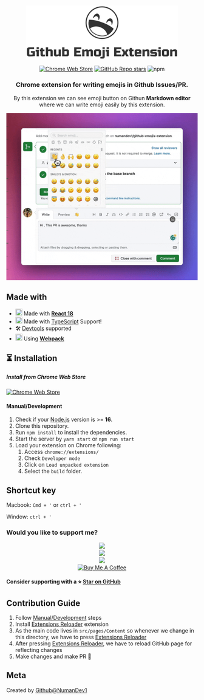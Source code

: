 <div align="center">
  <img src="media/readmeLogo.png" width="400"/> 
</div>
<div align="center">

[![Chrome Web Store](https://img.shields.io/static/v1?style=for-the-badge&message=Chrome+Web+Store&color=4285F4&logo=Google+Chrome&logoColor=FFFFFF&label=)](https://chrome.google.com/webstore/detail/ecldoejhjmekemajgjjalfgkhgmfjgcl)
[![GitHub Repo stars](https://img.shields.io/github/stars/numandev1/github-emoji-extension?style=for-the-badge&logo=github)](https://github.com/numandev1/github-emoji-extension/stargazers)
![npm](https://img.shields.io/static/v1?style=for-the-badge&message=TypeScript&color=3178C6&logo=TypeScript&logoColor=FFFFFF&label=)

</div>

<h3 align="center">Chrome extension for writing emojis in Github Issues/PR.</h3>
<p align="center">By this extension we can see emoji button on Githun <b>Markdown editor</b> where we can write emoji easily by this extension.</p>

<div align="center">

<img src="media/media.gif" />

</div>

## Made with

- <img src="https://img.icons8.com/?size=2x&id=t5K2CR8feVdX&format=png" width="18" height="18"/> Made with **[React 18](https://reactjs.org)**
- <img src="https://img.icons8.com/?size=2x&id=uJM6fQYqDaZK&format=png" width="18" height="18"/> Made with [TypeScript](https://www.typescriptlang.org/) Support!
- 🛠️ [Devtools](https://developer.chrome.com/docs/extensions/mv3/devtools/) supported
- <img src="https://img.icons8.com/?size=2x&id=nvw4LO3DfcyI&format=png" width="18" height="18"/> Using **[Webpack](https://webpack.js.org/)**

## ⏳ Installation

##### Install from Chrome Web Store

[![Chrome Web Store](https://img.shields.io/static/v1?style=for-the-badge&message=Install+From+Chrome+Web+Store&color=4285F4&logo=Google+Chrome&logoColor=FFFFFF&label=)](https://chrome.google.com/webstore/detail/ecldoejhjmekemajgjjalfgkhgmfjgcl)

#### Manual/Development

1. Check if your [Node.js](https://nodejs.org/) version is >= **16**.
2. Clone this repository.
3. Run `npm install` to install the dependencies.
4. Start the server by `yarn start` or `npm run start`
5. Load your extension on Chrome following:
   1. Access `chrome://extensions/`
   2. Check `Developer mode`
   3. Click on `Load unpacked extension`
   4. Select the `build` folder.

## Shortcut key

Macbook: `Cmd + '` or `ctrl + '`

Window: `ctrl + '`

### Would you like to support me?

<div align="center">
<a href="https://github.com/numandev1?tab=followers">
    <img src="https://img.shields.io/github/followers/numandev1?label=Follow%20%40numandev1&style=social" height="36" />
</a>
</br>
<a href="https://twitter.com/numandev1/">
    <img src="https://img.shields.io/twitter/follow/numandev1?label=Follow%20%40numandev1&style=social" height="36" />
</a>
</br>
<a href="https://www.youtube.com/@numandev?sub_confirmation=1"><img src="https://img.shields.io/youtube/channel/subscribers/UCYCUspfN7ZevgCj3W5GlFAw?style=social" height="36" /><a/>
</br>
<a href="https://www.buymeacoffee.com/numan.dev" target="_blank"><img src="https://www.buymeacoffee.com/assets/img/custom_images/orange_img.png" alt="Buy Me A Coffee" style="height: auto !important;width: auto !important;" ></a>
</div>

#### Consider supporting with a ⭐️ [Star on GitHub](https://github.com/numandev1/github-emojis-extension/stargazers)

## Contribution Guide

1. Follow [Manual/Development](#manualdevelopment) steps
2. Install [Extensions Reloader](https://chrome.google.com/webstore/detail/extensions-reloader/fimgfedafeadlieiabdeeaodndnlbhid) extension
3. As the main code lives in `src/pages/Content` so whenever we change in this directory, we have to press [Extensions Reloader](https://chrome.google.com/webstore/detail/extensions-reloader/fimgfedafeadlieiabdeeaodndnlbhid)
4. After pressing [Extensions Reloader](https://chrome.google.com/webstore/detail/extensions-reloader/fimgfedafeadlieiabdeeaodndnlbhid), we have to reload GitHub page for reflecting changes
5. Make changes and make PR 🚀

## Meta

Created by [Github@NumanDev1](https://github.com/numandev1?tab=followers)
